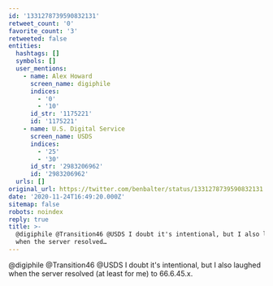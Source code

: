 ```yaml
---
id: '1331278739590832131'
retweet_count: '0'
favorite_count: '3'
retweeted: false
entities:
  hashtags: []
  symbols: []
  user_mentions:
    - name: Alex Howard
      screen_name: digiphile
      indices:
        - '0'
        - '10'
      id_str: '1175221'
      id: '1175221'
    - name: U.S. Digital Service
      screen_name: USDS
      indices:
        - '25'
        - '30'
      id_str: '2983206962'
      id: '2983206962'
  urls: []
original_url: https://twitter.com/benbalter/status/1331278739590832131
date: '2020-11-24T16:49:20.000Z'
sitemap: false
robots: noindex
reply: true
title: >-
  @digiphile @Transition46 @USDS I doubt it's intentional, but I also laughed
  when the server resolved…
---
```


@digiphile @Transition46 @USDS I doubt it's intentional, but I also laughed when the server resolved (at least for me) to 66.6.45.x.